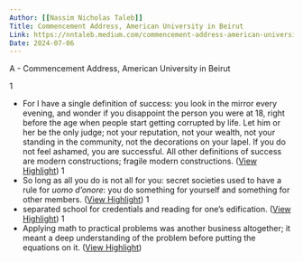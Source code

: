 ```yaml
---
Author: [[Nassim Nicholas Taleb]]
Title: Commencement Address, American University in Beirut
Link: https://nntaleb.medium.com/commencement-address-american-university-in-beirut-2016-a5c6d57984b
Date: 2024-07-06
---
```

A - Commencement Address, American University in Beirut

1
- For I have a single definition of success: you look in the mirror every evening, and wonder if you disappoint the person you were at 18, right before the age when people start getting corrupted by life. Let him or her be the only judge; not your reputation, not your wealth, not your standing in the community, not the decorations on your lapel. If you do not feel ashamed, you are successful. All other definitions of success are modern constructions; fragile modern constructions. ([View Highlight](https://read.readwise.io/read/01j1zqxe2s468xbhj9v1jt3vte))
1
- So long as all you do is not all for you: secret societies used to have a rule for *uomo d’onore*: you do something for yourself and something for other members. ([View Highlight](https://read.readwise.io/read/01j1zqyje2as34w5g20dcd0z6v))
1
- separated school for credentials and reading for one’s edification. ([View Highlight](https://read.readwise.io/read/01j1zr26v6jxsvrchef6h3fb40))
1
- Applying math to practical problems was another business altogether; it meant a deep understanding of the problem before putting the equations on it. ([View Highlight](https://read.readwise.io/read/01j1zr45fkxse5vevkn3pja37z))
